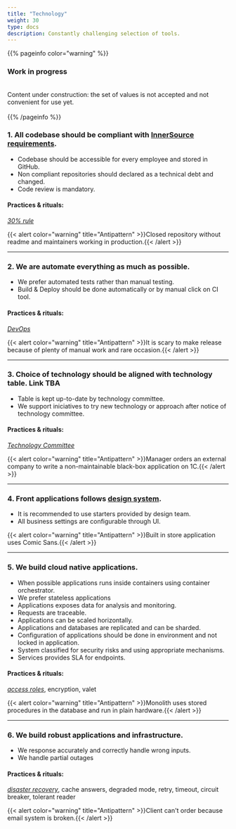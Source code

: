 ```yaml
---
title: "Technology"
weight: 30
type: docs
description: Сonstantly challenging selection of tools.
---
```


{{% pageinfo color="warning" %}}
<h3>Work in progress</h3><br />
Content under construction: the set of values is not accepted and not convenient for use yet. <br /><br />
{{% /pageinfo %}}


### 1. All codebase should be compliant with [InnerSource requirements](https://adeo.github.io/innersource/).

* Codebase should be accessible for every employee and stored in GitHub.
* Non compliant repositories should declared as a technical debt and changed.
* Code review is mandatory.

#### Practices & rituals: 
*[30% rule](../../glossary/#30-rule)*

{{< alert color="warning" title="Antipattern" >}}Closed repository without readme and maintainers working in production.{{< /alert >}}

<hr>

### 2. We are automate everything as much as possible.

* We prefer automated tests rather than manual testing.
* Build & Deploy should be done automatically or by manual click on CI tool.

#### Practices & rituals: 
*[DevOps](../../glossary/#)*

{{< alert color="warning" title="Antipattern" >}}It is scary to make release because of plenty of manual work and rare occasion.{{< /alert >}}

<hr>

### 3. Choice of technology should be aligned with technology table. **Link TBA**

* Table is kept up-to-date by technology committee.
* We support iniciatives to try new technology or approach after notice of technology committee.

#### Practices & rituals: 
*[Technology Committee](../../glossary/#)*

{{< alert color="warning" title="Antipattern" >}}Manager orders an external company to write a non-maintainable black-box application on 1C.{{< /alert >}}

<hr>

### 4. Front applications follows [design system](https://zeroheight.com/1165fb04f/).

* It is recommended to use starters provided by design team.
* All business settings are configurable through UI.

{{< alert color="warning" title="Antipattern" >}}Built in store application uses Comic Sans.{{< /alert >}}

<hr>

### 5. We build cloud native applications. 

* When possible applications runs inside containers using container orchestrator.
* We prefer stateless applications
* Applications exposes data for analysis and monitoring.
* Requests are traceable.
* Applications can be scaled horizontally.
* Applications and databases are replicated and can be sharded.
* Configuration of applications should be done in environment and not locked in application.
* System classified for security risks and using appropriate mechanisms.
* Services provides SLA for  endpoints.

#### Practices & rituals: 
*[access roles](../../glossary/#)*, encryption, valet

{{< alert color="warning" title="Antipattern" >}}Monolith uses stored procedures in the database and run in plain hardware.{{< /alert >}}

<hr>

### 6. We build robust applications and infrastructure.

* We response accurately and correctly handle wrong inputs.
* We handle partial outages

#### Practices & rituals: 
*[disaster recovery](../../glossary/#disaster-recovery)*, cache answers, degraded mode, retry, timeout, circuit breaker, tolerant reader

{{< alert color="warning" title="Antipattern" >}}Client can't order because email system is broken.{{< /alert >}}